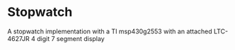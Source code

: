 # Stopwatch
A stopwatch implementation with a TI msp430g2553 with an attached LTC-4627JR 4 digit 7 segment display
